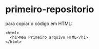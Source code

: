 # primeiro-repositorio

para copiar o código em HTML:
```
<html>
  <h1>Meu Primeiro arquivo HTML</h1>
</html>
```
